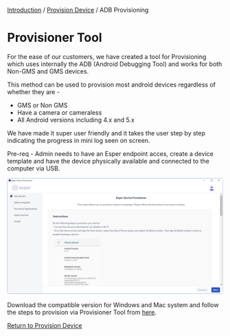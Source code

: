 [Introduction](../../console.md) / [Provision Device](../index.md) / ADB Provisioning

# Provisioner Tool

For the ease of our customers, we have created a tool for Provisioning which uses internally the ADB (Android Debugging Tool) and works for both Non-GMS and GMS devices.

This method can be used to provision most android devices regardless of whether they are -

* GMS or Non GMS 
* Have a camera or cameraless 
* All Android versions including 4.x and 5.x

We have made it super user friendly and it takes the user step by step indicating the progress in mini log seen on screen. 

Pre-req - Admin needs to have an Esper endpoint acces, create a device template and have the device physically available and connected to the computer via USB. 

![](../../../assets/provisionertool/provisioner-tool-console.png)

Download the compatible version for Windows and Mac system and follow the steps to provision via Provisioner Tool from [here](https://docs.esper.io/home/provisioner.html). 

[Return to Provision Device](../index.md)
